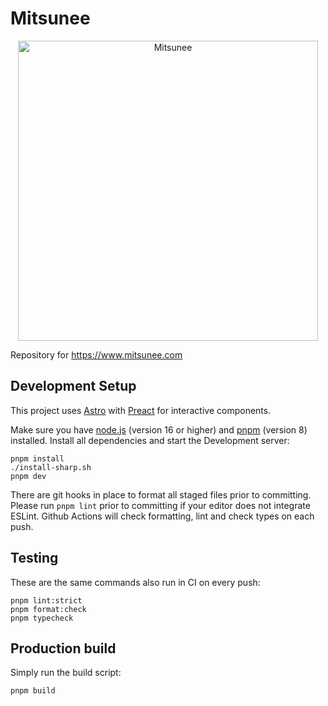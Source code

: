 # Mitsunee

<p align="center">
  <img src="https://github.com/Mitsunee/mitsuwww/raw/main/src/assets/logo.svg" alt="Mitsunee" width="480px">
</p>

Repository for https://www.mitsunee.com

## Development Setup

This project uses [Astro] with [Preact] for interactive components.

Make sure you have [node.js] (version 16 or higher) and [pnpm] (version 8) installed. Install all dependencies and start the Development server:

```shell
pnpm install
./install-sharp.sh
pnpm dev
```

There are git hooks in place to format all staged files prior to committing. Please run `pnpm lint` prior to committing if your editor does not integrate ESLint. Github Actions will check formatting, lint and check types on each push.

## Testing

These are the same commands also run in CI on every push:

```shell
pnpm lint:strict
pnpm format:check
pnpm typecheck
```

## Production build

Simply run the build script:

```shell
pnpm build
```

[astro]: https://docs.astro.build/en/getting-started/
[preact]: https://preactjs.com/guide/v10/getting-started
[node.js]: https://nodejs.org/en/
[pnpm]: https://pnpm.io/
